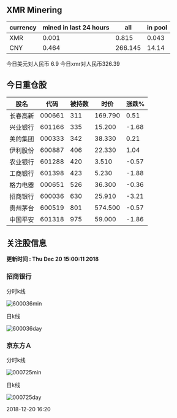 ## XMR Minering

|currency|mined in last 24 hours|all|in pool|
|---|---|---|---|
|XMR|0.001|0.815|0.043|
|CNY|0.464|266.145|14.14|

今日美元对人民币 6.9	今日xmr对人民币326.39


## 今日重仓股 

|股名|代码|被持数|时价|涨跌%|
|---|---|---|---|---|
|长春高新|000661|311|169.790|0.51|
|兴业银行|601166|335|15.200|-1.68|
|美的集团|000333|342|38.330|0.21|
|伊利股份|600887|406|22.330|1.04|
|农业银行|601288|420|3.510|-0.57|
|工商银行|601398|423|5.230|-1.88|
|格力电器|000651|526|36.300|-0.36|
|招商银行|600036|630|25.910|-3.21|
|贵州茅台|600519|801|574.500|-0.57|
|中国平安|601318|975|59.000|-1.86|

## 关注股信息
**更新时间 : Thu Dec 20 15:00:11 2018**
### 招商银行 
分时k线

![600036min](http://image.sinajs.cn/newchart/min/n/sh600036.gif)

日k线

![600036day](http://image.sinajs.cn/newchart/daily/n/sh600036.gif)

### 京东方Ａ 
分时k线

![000725min](http://image.sinajs.cn/newchart/min/n/sz000725.gif)

日k线

![000725day](http://image.sinajs.cn/newchart/daily/n/sz000725.gif)

2018-12-20 16:20